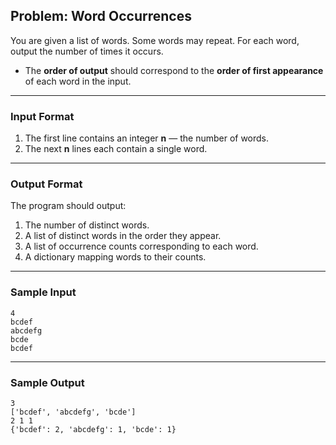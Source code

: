 ## Problem: Word Occurrences

You are given a list of words. Some words may repeat.
For each word, output the number of times it occurs.

* The **order of output** should correspond to the **order of first appearance** of each word in the input.

---

### Input Format

1. The first line contains an integer **n** — the number of words.
2. The next **n** lines each contain a single word.

---

### Output Format

The program should output:

1. The number of distinct words.
2. A list of distinct words in the order they appear.
3. A list of occurrence counts corresponding to each word.
4. A dictionary mapping words to their counts.

---

### Sample Input

```
4
bcdef
abcdefg
bcde
bcdef
```

---

### Sample Output

```
3
['bcdef', 'abcdefg', 'bcde']
2 1 1
{'bcdef': 2, 'abcdefg': 1, 'bcde': 1}
```

